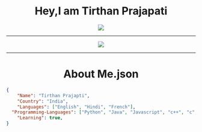 <div align="center">
  <h1 ><red>Hey,I am Tirthan Prajapati</red></h1>
  <img src="https://github-profile-trophy.vercel.app/?username=zero2ditf&theme=onedark">
  <hr>
  <img src="https://github-readme-stats.vercel.app/api?username=zero2ditf&&show_icons=true&title_color=000000&icon_color=8B008B&text_color=black&bg_color=white">
  <hr>
  <h1>About Me.json</h1>
</div>

```json
{ 
	"Name": "Tirthan Prajapti",
	"Country": "India",
	"Languages": ["English", "Hindi", "French"],
  "Programming-Languages": ["Python", "Java", "Javascript", "c++", "c", "css", "html"],
	"Learning": true,
}
```
